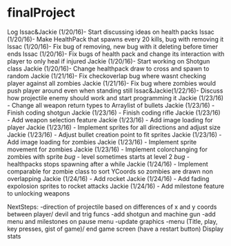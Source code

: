 # finalProject

Log
Issac&Jackie (1/20/16)- Start discussing ideas on health packs
Issac (1/20/16)- Make HealthPack that spawns every 20 kills, bug with removing it
Issac (1/20/16)- Fix bug of removing, new bug with it deleting before timer ends
Issac (1/20/16)- Fix bugs of health pack and change its interaction with player to only heal if injured
Jackie (1/20/16)- Start working on Shotgun class
Jackie (1/20/16)- Change healthpack draw to cross and spawn to random
Jackie (1/21/16)- Fix checkoverlap bug where wasnt checking player against all zombies
Jackie (1/21/16)- Fix bug where zombies would push player around even when standing still
Issac&Jackie(1/22/16)- Discuss how projectile enemy should work and start programming it
Jackie (1/23/16) - Change all weapon return types to Arraylist of bullets
Jackie (1/23/16) - Finish coding shotgun
Jackie (1/23/16) - Finish coding rifle
Jackie (1/23/16) - Add weapon selection feature
Jackie (1/23/16) - Add image loading for player
Jackie (1/23/16) - Implement sprites for all directions and adjust size
Jackie (1/23/16) - Adjust bullet creation point to fit sprites
Jackie (1/23/16) - Add image loading for zombies
Jackie (1/23/16) - Implement sprite movement for zombies
Jackie (1/23/16) - Implement colorchanging for zombies with sprite
*bug* - level sometimes starts at level 2
*bug* - healthpacks stops spawning after a while
Jackie (1/24/16) - Implement comparable for zombie class to sort YCoords so zombies are drawn non overlapping
Jackie (1/24/16) - Add rocket
Jackie (1/24/16) - Add fading expolosion sprites to rocket attacks
Jackie (1/24/16) - Add milestone feature to unlocking weapons

NextSteps:
-direction of projectile based on differences of x and y coords between player/ devil and trig funcs
-add shotgun and machine gun
-add menu and milestones on pause menu
-update graphics
-menu (Title, play, key presses, gist of game)/ end game screen (have a restart button) Display stats
